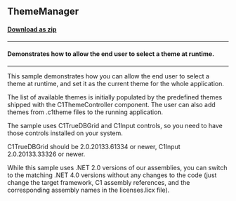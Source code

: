 ## ThemeManager
#### [Download as zip](https://grapecity.github.io/DownGit/#/home?url=https://github.com/GrapeCity/ComponentOne-WinForms-Samples/tree/master/NetFramework\Themes\VB\ThemeManager)
____
#### Demonstrates how to allow the end user to select a theme at runtime.
____
This sample demonstrates how you can allow the end user to select a theme at runtime, and set it as the current theme for the whole application.

The list of available themes is initially populated by the predefined themes shipped with the C1ThemeController component.
The user can also add themes from .c1theme files to the running application.

The sample uses C1TrueDBGrid and C1Input controls, so you need to have those controls installed on your system.

C1TrueDBGrid should be 2.0.20133.61334 or newer, C1Input 2.0.20133.33326 or newer.

While this sample uses .NET 2.0 versions of our assemblies, you can switch to the matching .NET 4.0 versions without any changes to the code 
(just change the target framework, C1 assembly references, and the corresponding assembly names in the licenses.licx file).
